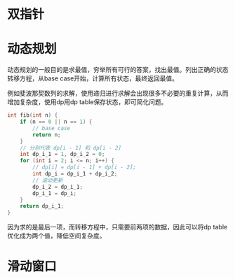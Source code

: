 # 双指针

# 动态规划

动态规划的一般目的是求最值，穷举所有可行的答案，找出最值。列出正确的状态转移方程，从base case开始，计算所有状态，最终返回最值。

例如斐波那契数列的求解，使用递归进行求解会出现很多不必要的重复计算，从而增加复杂度，使用dp用dp table保存状态，即可简化问题。

```cpp
int fib(int n) {
    if (n == 0 || n == 1) {
        // base case
        return n;
    }
    // 分别代表 dp[i - 1] 和 dp[i - 2]
    int dp_i_1 = 1, dp_i_2 = 0;
    for (int i = 2; i <= n; i++) {
        // dp[i] = dp[i - 1] + dp[i - 2];
        int dp_i = dp_i_1 + dp_i_2;
        // 滚动更新
        dp_i_2 = dp_i_1;
        dp_i_1 = dp_i;
    }
    return dp_i_1;
}
```

因为求的是最后一项，而转移方程中，只需要前两项的数据，因此可以将dp table优化成为两个值，降低空间复杂度。


# 滑动窗口
